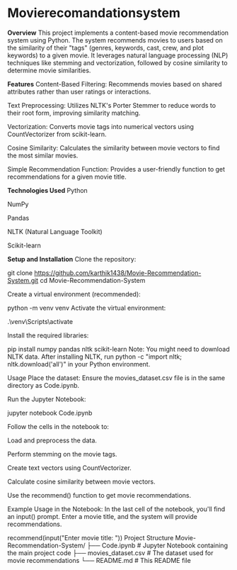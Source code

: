 # Movierecomandationsystem

**Overview**
This project implements a content-based movie recommendation system using Python. The system recommends movies to users based on the similarity of their "tags" (genres, keywords, cast, crew, and plot keywords) to a given movie. It leverages natural language processing (NLP) techniques like stemming and vectorization, followed by cosine similarity to determine movie similarities.

**Features**
Content-Based Filtering: Recommends movies based on shared attributes rather than user ratings or interactions.

Text Preprocessing: Utilizes NLTK's Porter Stemmer to reduce words to their root form, improving similarity matching.

Vectorization: Converts movie tags into numerical vectors using CountVectorizer from scikit-learn.

Cosine Similarity: Calculates the similarity between movie vectors to find the most similar movies.

Simple Recommendation Function: Provides a user-friendly function to get recommendations for a given movie title.

**Technologies Used**
Python

NumPy

Pandas

NLTK (Natural Language Toolkit)

Scikit-learn

**Setup and Installation**
Clone the repository:

git clone https://github.com/karthik1438/Movie-Recommendation-System.git
cd Movie-Recommendation-System

Create a virtual environment (recommended):

python -m venv venv
Activate the virtual environment:

.\venv\Scripts\activate

Install the required libraries:

pip install numpy pandas nltk scikit-learn
Note: You might need to download NLTK data. After installing NLTK, run python -c "import nltk; nltk.download('all')" in your Python environment.

Usage
Place the dataset: Ensure the movies_dataset.csv file is in the same directory as Code.ipynb.

Run the Jupyter Notebook:

jupyter notebook Code.ipynb

Follow the cells in the notebook to:

Load and preprocess the data.

Perform stemming on the movie tags.

Create text vectors using CountVectorizer.

Calculate cosine similarity between movie vectors.

Use the recommend() function to get movie recommendations.

Example Usage in the Notebook:
In the last cell of the notebook, you'll find an input() prompt. Enter a movie title, and the system will provide recommendations.

recommend(input("Enter movie title: "))
Project Structure
Movie-Recommendation-System/
├── Code.ipynb              # Jupyter Notebook containing the main project code
├── movies_dataset.csv      # The dataset used for movie recommendations
└── README.md               # This README file
